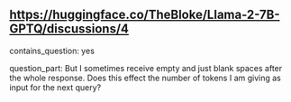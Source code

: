 ## https://huggingface.co/TheBloke/Llama-2-7B-GPTQ/discussions/4

contains_question: yes

question_part: But I sometimes receive empty and just blank spaces after the whole response. Does this effect the number of tokens I am giving as input for the next query?